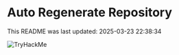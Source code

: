 # Auto Regenerate Repository

This README was last updated: 2025-03-23 22:38:34

 ![TryHackMe](https://tryhackme.com/badge/533634)